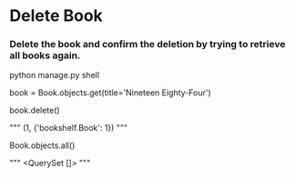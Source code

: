 # Delete Book
### Delete the book and confirm the deletion by trying to retrieve all books again.
 
python manage.py shell

book = Book.objects.get(title='Nineteen Eighty-Four')

book.delete()

""" (1, {'bookshelf.Book': 1}) """

Book.objects.all()

""" <QuerySet []> """
